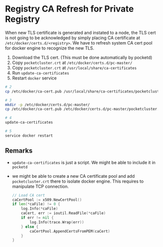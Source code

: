 # Registry CA Refresh for Private Registry

When new TLS certificate is generated and instated to a node, the TLS cert is not going to be acknowledged by simply placing CA certificate at `/etc/docker/certs.d/<registry>`. We have to refresh system CA cert pool for docker engine to recognize the new TLS.

1. Download the TLS cert. (This must be done automatically by pocketd)
2. Copy `pocketcluster.crt` at `/etc/docker/certs.d/pc-master/`
3. Copy `pocketcluster.crt` at `/usr/local/share/ca-certificates`
4. Run `update-ca-certificates`
5. Restart `docker` service


```sh
# 2
cp /etc/docker/ca-cert.pub /usr/local/share/ca-certificates/pocketcluster.crt

# 3
mkdir -p /etc/docker/certs.d/pc-master/ 
cp /etc/docker/ca-cert.pub /etc/docker/certs.d/pc-master/pocketcluster.crt

# 4
update-ca-certificates 

# 5
service docker restart
```

## Remarks

- `update-ca-certificates` is just a script. We might be able to include it in `pocketd`
- we might be able to create a new CA certificate pool and add `pocketcluster.crt` there to isolate docker engine. This requires to manipulate TCP connection.

  ```go
  // Load CA cert
  caCertPool := x509.NewCertPool()
  if len(*caFile) != 0 {
      log.Info(*caFile)
      caCert, err := ioutil.ReadFile(*caFile)
      if err != nil {
          log.Info(trace.Wrap(err))
      } else {
          caCertPool.AppendCertsFromPEM(caCert)
      }
  }
  ```

